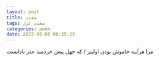 ```yaml
---
layout: post
title: سعدی
tags: سعدی غزل
categories: poem
date: 2022-06-06 06:35:23
---
```


مرا هرآینه خاموش بودن اولیتر / که جهل پیش خردمند عذر نادانست

